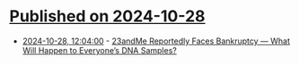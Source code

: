 # [Published on 2024-10-28](index.md)

* [2024-10-28, 12:04:00](https://soylentnews.org/article.pl?sid=24/10/27/145234&from=rss) - [23andMe Reportedly Faces Bankruptcy — What Will Happen to Everyone’s DNA Samples?](https://soylentnews.org/article.pl?sid=24/10/27/145234&from=rss)
